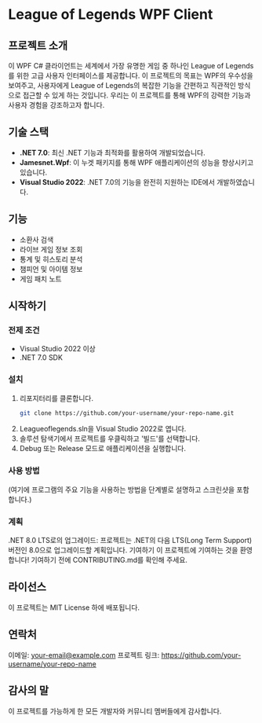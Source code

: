 # League of Legends WPF Client

## 프로젝트 소개
이 WPF C# 클라이언트는 세계에서 가장 유명한 게임 중 하나인 League of Legends를 위한 고급 사용자 인터페이스를 제공합니다. 이 프로젝트의 목표는 WPF의 우수성을 보여주고, 사용자에게 League of Legends의 복잡한 기능을 간편하고 직관적인 방식으로 접근할 수 있게 하는 것입니다. 우리는 이 프로젝트를 통해 WPF의 강력한 기능과 사용자 경험을 강조하고자 합니다.

## 기술 스택
- **.NET 7.0**: 최신 .NET 기능과 최적화를 활용하여 개발되었습니다.
- **Jamesnet.Wpf**: 이 누겟 패키지를 통해 WPF 애플리케이션의 성능을 향상시키고 있습니다.
- **Visual Studio 2022**: .NET 7.0의 기능을 완전히 지원하는 IDE에서 개발하였습니다.

## 기능
- 소환사 검색
- 라이브 게임 정보 조회
- 통계 및 히스토리 분석
- 챔피언 및 아이템 정보
- 게임 패치 노트

## 시작하기
### 전제 조건
- Visual Studio 2022 이상
- .NET 7.0 SDK

### 설치
1. 리포지터리를 클론합니다.
   ```sh
   git clone https://github.com/your-username/your-repo-name.git
   ```
2. Leagueoflegends.sln을 Visual Studio 2022로 엽니다.
3. 솔루션 탐색기에서 프로젝트를 우클릭하고 '빌드'를 선택합니다.
4. Debug 또는 Release 모드로 애플리케이션을 실행합니다.

### 사용 방법
(여기에 프로그램의 주요 기능을 사용하는 방법을 단계별로 설명하고 스크린샷을 포함합니다.)

### 계획
.NET 8.0 LTS로의 업그레이드: 프로젝트는 .NET의 다음 LTS(Long Term Support) 버전인 8.0으로 업그레이드할 계획입니다.
기여하기
이 프로젝트에 기여하는 것을 환영합니다! 기여하기 전에 CONTRIBUTING.md를 확인해 주세요.

## 라이선스
이 프로젝트는 MIT License 하에 배포됩니다.

## 연락처
이메일: your-email@example.com
프로젝트 링크: https://github.com/your-username/your-repo-name

## 감사의 말
이 프로젝트를 가능하게 한 모든 개발자와 커뮤니티 멤버들에게 감사합니다.
